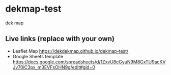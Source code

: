 # dekmap-test
dek map 

## Live links (replace with your own)
- Leaflet Map https://dekdekmap.github.io/dekmap-test/
- Google Sheets template https://docs.google.com/spreadsheets/d/1ZxvU8eGyuN9M8GxTU9acKVJv70iC3px_m3EVFsOHN9g/edit#gid=0
